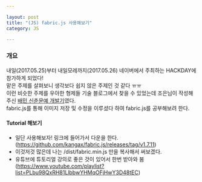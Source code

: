 ```yaml
---

layout: post
title: "(JS) fabric.js 사용해보기"
category: JS

---
```


### 개요
내일(2017.05.25)부터 내일모레까지(2017.05.26) 네이버에서 주최하는 HACKDAY에 참가하게 되었다!<br/> 맡은 주제를 살펴보니 생각보다 쉽지 않은 주제인 것 같다 ㅠㅠ<br/>이런 비슷한 주제를 우아한 형제들 기술 블로그에서 찾을 수 있었는데 조은님이 작성해주신 [배민 신춘문예 개발기](http://woowabros.github.io/woowabros/2017/03/20/spring.html)였다.<br/>fabric.js를 통해 이미지 저장 및 수정을 이루셨다 하여 fabric.js를 공부해보려 한다.

#### Tutorial 해보기
* 일단 사용해보자! 링크에 들어가서 다운을 한다.(https://github.com/kangax/fabric.js/releases/tag/v1.7.11)
* 이것저것 많은데 나는 /dist/fabric.min.js 만을 복사해서 써보겠다.
* 유튜브에 튜토리얼 강의로 좋은 것이 있어서 한번 받아와 봄(https://www.youtube.com/playlist?list=PLbu98QxRH81LlbbwYHMqOFjHwY3D48tEC)

<br/><br/>
